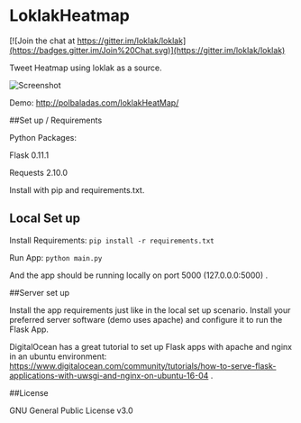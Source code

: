 # LoklakHeatmap

[![Join the chat at https://gitter.im/loklak/loklak](https://badges.gitter.im/Join%20Chat.svg)](https://gitter.im/loklak/loklak)

Tweet Heatmap using loklak as a source.


![Screenshot](https://cloud.githubusercontent.com/assets/3987198/18433618/f48d8a04-78e8-11e6-836d-85b231aeb5a0.png
)

Demo: <http://polbaladas.com/loklakHeatMap/>

##Set up / Requirements

Python Packages:

Flask 0.11.1

Requests 2.10.0

Install with pip and requirements.txt.

## Local Set up

Install Requirements:
```pip install -r requirements.txt```

Run App:
```python main.py```

And the app should be running locally on port 5000 (127.0.0.0:5000) .

##Server set up

Install the app requirements just like in the local set up scenario.
Install your preferred server software (demo uses apache) and configure it to run the Flask App. 

DigitalOcean has a great tutorial to set up Flask apps with apache and nginx in an ubuntu environment:
<https://www.digitalocean.com/community/tutorials/how-to-serve-flask-applications-with-uwsgi-and-nginx-on-ubuntu-16-04> .

##License

GNU General Public License v3.0






